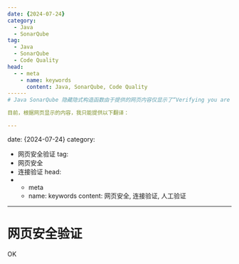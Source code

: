 ```yaml
---
date: {2024-07-24}
category:
  - Java
  - SonarQube
tag:
  - Java
  - SonarQube
  - Code Quality
head:
  - - meta
    - name: keywords
      content: Java, SonarQube, Code Quality
------
# Java SonarQube 隐藏隐式构造函数由于提供的网页内容仅显示了“Verifying you are human...”的验证信息，没有提供文章的标题、类别、标签或日期等详细信息，因此无法完成指定的翻译和格式化任务。如果网页内容有更新或提供更多信息，我将能够继续完成翻译和格式化工作。

目前，根据网页显示的内容，我只能提供以下翻译：

---
```

date: {2024-07-24}
category:
  - 网页安全验证
tag:
  - 网页安全
  - 连接验证
head:
  - - meta
    - name: keywords
      content: 网页安全, 连接验证, 人工验证
------
# 网页安全验证

OK